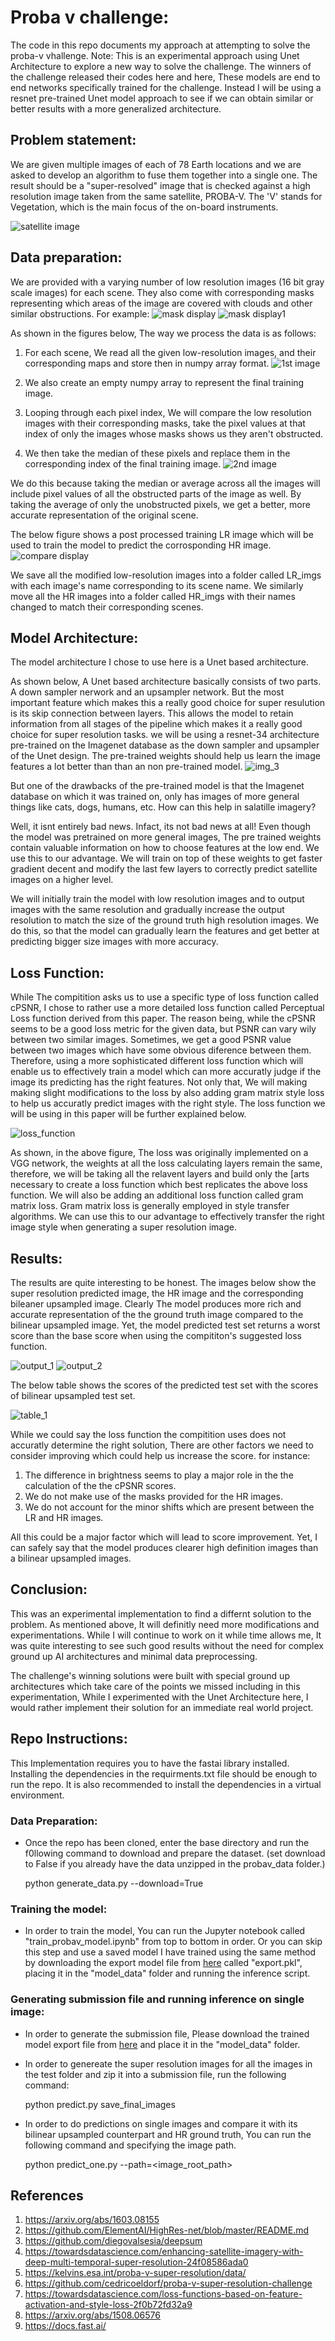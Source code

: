 # Proba v challenge:
The code in this repo documents my approach at attempting to solve the proba-v vhallenge. 
Note: This is an experimental approach using Unet Architecture to explore a new way to solve the challenge. The winners of the challenge released their codes here and here, These models are end to end networks specifically trained for the challenge. Instead I will be using a resnet pre-trained Unet model approach to see if we can obtain similar or better results with a more generalized architecture. 

## Problem statement:
We are given multiple images of each of 78 Earth locations and we are asked to develop an algorithm to fuse them together into a single one. The result should be a "super-resolved" image that is checked against a high resolution image taken from the same satellite, PROBA-V. The 'V' stands for Vegetation, which is the main focus of the on-board instruments.

![satellite image](/pictures/proba_2.png)

## Data preparation:
We are provided with a varying number of low resolution images (16 bit gray scale images) for each scene. They also come with corresponding masks representing which areas of the image are covered with clouds and other similar obstructions. For example:
![mask display](/pictures/display_1.png)
![mask display1](/pictures/display_3.png)

As shown in the figures below, The way we process the data is as follows:
1. For each scene, We read all the given low-resolution images, and their corresponding maps and store then in numpy array format. 
![1st image](/pictures/draw_1.png)

2. We also create an empty numpy array to represent the final training image.
3. Looping through each pixel index, We will compare the low resolution images with their corresponding masks, take the pixel values at that index of only the images whose masks shows us they aren't obstructed.
4. We then take the median of these pixels and replace them in the corresponding index of the final training image. 
![2nd image](/pictures/draw_2.png)

We do this because taking the median or average across all the images will include pixel values of all the obstructed parts of the image as well. By taking the average of only the unobstructed pixels, we get a better, more accurate representation of the original scene.

The below figure shows a post processed training LR image which will be used to train the model to predict the corrosponding HR image.
![compare display](/pictures/display_2.png)

We save all the modified low-resolution images into a folder called LR_imgs with each image's name corresponding to its scene name. We similarly move all the HR images into a folder called HR_imgs with their names changed to match their corresponding scenes.

## Model Architecture:
The model architecture I chose to use here is a Unet based architecture.

As shown below, A Unet based architecture basically consists of two parts. A down sampler nerwork and an upsampler network. But the most important feature which makes this a really good choice for super resulution is its skip connection between layers. This allows the model to retain information from all stages of the pipeline which makes it a really good choice for super resolution tasks. we will be using a resnet-34 architecture pre-trained on the Imagenet database as the down sampler and upsampler of the Unet design. The pre-trained weights should help us learn the image features a lot better than than an non pre-trained model.
![img_3](/pictures/draw_3.png)

But one of the drawbacks of the pre-trained model is that the Imagenet database on which it was trained on, only has images of more general things like cats, dogs, humans, etc. How can this help in salatille imagery?

Well, it isnt entirely bad news. Infact, its not bad news at all! Even though the model was pretrained on more general images, The pre trained weights contain valuable information on how to choose features at the low end. We use this to our advantage. We will train on top of these weights to get faster gradient decent and modify the last few layers to correctly predict satellite images on a higher level. 

We will initially train the model with low resolution images and to output images with the same resolution and gradually increase the output resolution to match the size of the ground truth high resolution images. We do this, so that the model can gradually learn the features and get better at predicting bigger size images with more accuracy.

## Loss Function:

While The compitition asks us to use a specific type of loss function called cPSNR, I chose to rather use a more detailed loss function called Perceptual Loss function derived from this paper. The reason being, while the cPSNR seems to be a good loss metric for the given data, but PSNR can vary wily between two similar images. Sometimes, we get a good PSNR value between two images which have some obvious diference between them. Therefore, using a more sophisticated different loss function which will enable us to effectively train a model which can more accuratly judge if the image its predicting has the right features. Not only that, We will making making slight modifications to the loss by also adding gram matrix style loss to help us accuratly predict images with the right style. The loss function we will be using in this paper will be further explained below.

![loss_function](/pictures/proba_1.png)

As shown, in the above figure, The loss was originally implemented on a VGG network, the weights at all the loss calculating layers remain the same, therefore, we will be taking all the relavent layers and build only the [arts necessary to create a loss function which best replicates the above loss function. We will also be adding an additional loss function called gram matrix loss. Gram matrix loss is generally employed in style transfer algorithms. We can use this to our advantage to effectively transfer the right image style when generating a super resolution image.


## Results:
The results are quite interesting to be honest. The images below show the super resolution predicted image, the HR image and the corresponding bileaner upsampled image. Clearly The model produces more rich and accurate representation of the the ground truth image compared to the bilinear upsampled image. Yet, the model predicted test set returns a worst score than the base score when using the compititon's suggested loss function. 

![output_1](/pictures/plot_1.png)
![output_2](/pictures/plot_2.png)

The below table shows the scores of the predicted test set with the scores of bilinear upsampled test set. 

![table_1](/pictures/table_1.png)

While we could say the loss function the compitition uses does not accuratly determine the right solution, There are other factors we need to consider improving which could help us increase the score. for instance:
1. The difference in brightness seems to play a major role in the the calculation of the the cPSNR scores. 
2. We do not make use of the masks provided for the HR images. 
3. We do not account for the minor shifts which are present between the LR and HR images.

All this  could be a major factor which will lead to score improvement. Yet, I can safely say that the model produces clearer high definition images than a bilinear upsampled images. 


## Conclusion:
This was an experimental implementation to find a differnt solution to the problem. As mentioned above, It will definitly need more modifications and experimentations. While I will continue to work on it while time allows me, It was quite interesting to see such good results without the need for complex ground up AI architectures and minimal data preprocessing. 

The challenge's winning solutions were built with special ground up architectures which take care of the points we missed including in this experimentation, While I experimented with the Unet Architecture here, I would rather implement their solution for an immediate real world project. 

## Repo Instructions:

This Implementation requires you to have the fastai library installed. Installing the dependencies in the requirments.txt file should be enough to run the repo. It is also recommended to install the dependencies in a virtual environment.

### Data Preparation:
* Once the repo has been cloned, enter the base directory and run the f0llowing command to download and prepare the dataset. (set download to False if you already have the data unzipped in the probav_data folder.)
  
  python generate_data.py --download=True
  
### Training the model:
* In order to train the model, You can run the Jupyter notebook called "train_probav_model.ipynb" from top to bottom in order. Or you can skip this step and use a saved model I have trained using the same method by downloading the export model file from [here](https://drive.google.com/file/d/1KFIL-GI4FYwrZNBOaeFLO2Qdv1zr73yv/view?usp=sharing) called "export.pkl", placing it in the "model_data" folder and running the inference script.

### Generating submission file and running inference on single image:
* In order to generate the submission file, Please download the trained model export file from [here](https://drive.google.com/file/d/1KFIL-GI4FYwrZNBOaeFLO2Qdv1zr73yv/view?usp=sharing) and place it in the "model_data" folder.

* In order to genereate the super resolution images for all the images in the test folder and zip it into a submission file, run the following command:
  
  python predict.py save_final_images
  
* In order to do predictions on single images and compare it with its bilinear upsampled counterpart and HR ground truth, You can run the following command and specifying the image path.
  
  python predict_one.py --path=<image_root_path>
  
## References

1. https://arxiv.org/abs/1603.08155
2. https://github.com/ElementAI/HighRes-net/blob/master/README.md
3. https://github.com/diegovalsesia/deepsum
4. https://towardsdatascience.com/enhancing-satellite-imagery-with-deep-multi-temporal-super-resolution-24f08586ada0
5. https://kelvins.esa.int/proba-v-super-resolution/data/
6. https://github.com/cedricoeldorf/proba-v-super-resolution-challenge
7. https://towardsdatascience.com/loss-functions-based-on-feature-activation-and-style-loss-2f0b72fd32a9
8. https://arxiv.org/abs/1508.06576
9. https://docs.fast.ai/



